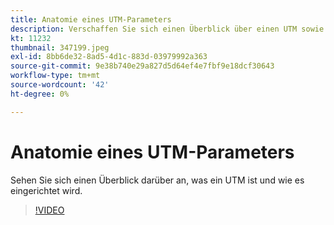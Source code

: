 ```yaml
---
title: Anatomie eines UTM-Parameters
description: Verschaffen Sie sich einen Überblick über einen UTM sowie über dessen Einrichtung. Sie sollten zwischen 60 und 160 Zeichen lang sein.
kt: 11232
thumbnail: 347199.jpeg
exl-id: 8bb6de32-8ad5-4d1c-883d-03979992a363
source-git-commit: 9e38b740e29a827d5d64ef4e7fbf9e18dcf30643
workflow-type: tm+mt
source-wordcount: '42'
ht-degree: 0%

---
```


# Anatomie eines UTM-Parameters

Sehen Sie sich einen Überblick darüber an, was ein UTM ist und wie es eingerichtet wird.

>[!VIDEO](https://video.tv.adobe.com/v/347199/?quality=12&learn=on)
